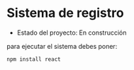 <h1>Sistema de registro</h1>

- Estado del proyecto: En construcción

para ejecutar el sistema debes poner: 

``````npm install react`````` 
